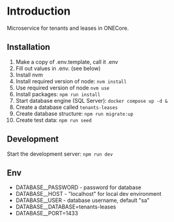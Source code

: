 # Introduction

Microservice for tenants and leases in ONECore.

## Installation

1. Make a copy of .env.template, call it .env
2. Fill out values in .env. (see below)
3. Install nvm
4. Install required version of node: `nvm install`
5. Use required version of node `nvm use`
6. Install packages: `npm run install`
7. Start database engine (SQL Server): `docker compose up -d &`
8. Create a database called `tenants-leases`
9. Create database structure: `npm run migrate:up`
10. Create test data: `npm run seed`

## Development

Start the development server: `npm run dev`

## Env

- DATABASE\_\_PASSWORD - password for database
- DATABASE\_\_HOST - "localhost" for local dev environment
- DATABASE\_\_USER - database username, default "sa"
- DATABASE\_\_DATABASE=tenants-leases
- DATABASE\_\_PORT=1433

